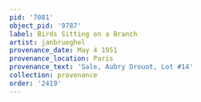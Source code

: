```yaml
---
pid: '7081'
object_pid: '9787'
label: Birds Sitting on a Branch
artist: janbrueghel
provenance_date: May 4 1951
provenance_location: Paris
provenance_text: 'Sale, Aubry Drouot, Lot #14'
collection: provenance
order: '2419'
---
```

